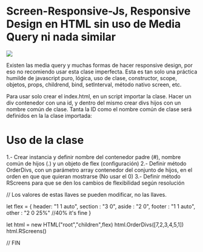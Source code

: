 # Screen-Responsive-Js, Responsive Design en HTML sin uso de Media Query ni nada similar

![](sr.gif)

Existen las media query y muchas formas de hacer responsive design, por eso no recomiendo usar esta clase imperfecta. Esta es tan solo una práctica humilde de javascript puro, lógica, uso de clase, constructor, scope, objetos, props, childrend, bind, setInterval, método nativo screen, etc.

Para usar solo crear el index.html, en un script importar la clase. Hacer un div contenedor con una id, y dentro del mismo crear divs hijos con un nombre común de clase. Tanta la ID como el nombre común de clase será definidos en la la clase importada:

# Uso de la clase

1.- Crear instancia y definir nombre del contenedor padre (#), nombre común de hijos (.) y un objeto de flex (configuración)
2.- Definir método OrderDivs, con un parámetro array contenedor del conjunto de hijos, en el orden en que que quieran mostrarse (No usar el 0)
3.- Definir método RScreens para que se den los cambios de flexibilidad según resolución

// Los valores de estas llaves se pueden modificar, no las llaves.

let flex = {
	header: "1 1 auto",
	section : "3 0",
	aside : "2 0",
	footer : "1 1 auto",
	other : "2 0 25%" //40% it's fine 
}

let html = new HTML("root","children",flex)
html.OrderDivs([7,2,3,4,5,1])
html.RScreens()

// FIN 
